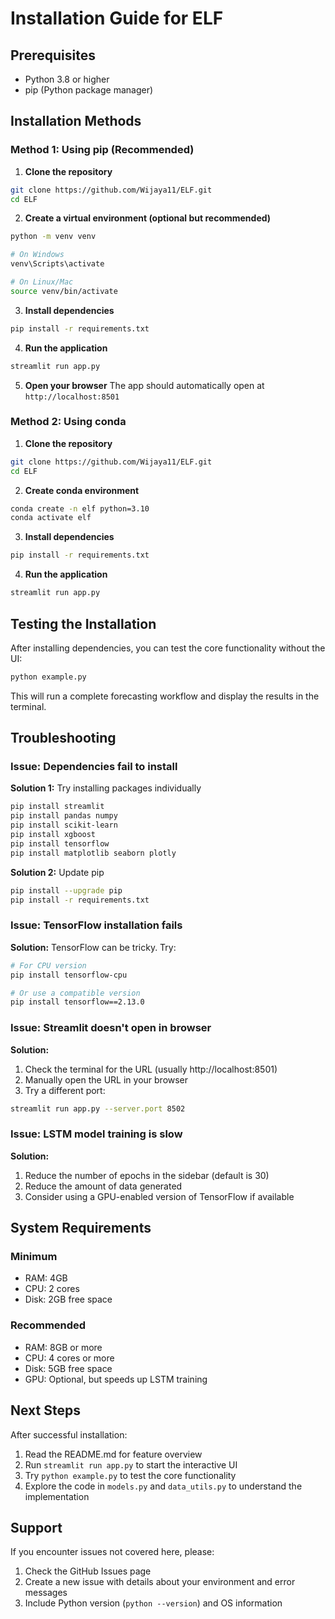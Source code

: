 # Installation Guide for ELF

## Prerequisites

- Python 3.8 or higher
- pip (Python package manager)

## Installation Methods

### Method 1: Using pip (Recommended)

1. **Clone the repository**
```bash
git clone https://github.com/Wijaya11/ELF.git
cd ELF
```

2. **Create a virtual environment (optional but recommended)**
```bash
python -m venv venv

# On Windows
venv\Scripts\activate

# On Linux/Mac
source venv/bin/activate
```

3. **Install dependencies**
```bash
pip install -r requirements.txt
```

4. **Run the application**
```bash
streamlit run app.py
```

5. **Open your browser**
The app should automatically open at `http://localhost:8501`

### Method 2: Using conda

1. **Clone the repository**
```bash
git clone https://github.com/Wijaya11/ELF.git
cd ELF
```

2. **Create conda environment**
```bash
conda create -n elf python=3.10
conda activate elf
```

3. **Install dependencies**
```bash
pip install -r requirements.txt
```

4. **Run the application**
```bash
streamlit run app.py
```

## Testing the Installation

After installing dependencies, you can test the core functionality without the UI:

```bash
python example.py
```

This will run a complete forecasting workflow and display the results in the terminal.

## Troubleshooting

### Issue: Dependencies fail to install

**Solution 1:** Try installing packages individually
```bash
pip install streamlit
pip install pandas numpy
pip install scikit-learn
pip install xgboost
pip install tensorflow
pip install matplotlib seaborn plotly
```

**Solution 2:** Update pip
```bash
pip install --upgrade pip
pip install -r requirements.txt
```

### Issue: TensorFlow installation fails

**Solution:** TensorFlow can be tricky. Try:
```bash
# For CPU version
pip install tensorflow-cpu

# Or use a compatible version
pip install tensorflow==2.13.0
```

### Issue: Streamlit doesn't open in browser

**Solution:** 
1. Check the terminal for the URL (usually http://localhost:8501)
2. Manually open the URL in your browser
3. Try a different port:
```bash
streamlit run app.py --server.port 8502
```

### Issue: LSTM model training is slow

**Solution:** 
1. Reduce the number of epochs in the sidebar (default is 30)
2. Reduce the amount of data generated
3. Consider using a GPU-enabled version of TensorFlow if available

## System Requirements

### Minimum
- RAM: 4GB
- CPU: 2 cores
- Disk: 2GB free space

### Recommended
- RAM: 8GB or more
- CPU: 4 cores or more
- Disk: 5GB free space
- GPU: Optional, but speeds up LSTM training

## Next Steps

After successful installation:
1. Read the README.md for feature overview
2. Run `streamlit run app.py` to start the interactive UI
3. Try `python example.py` to test the core functionality
4. Explore the code in `models.py` and `data_utils.py` to understand the implementation

## Support

If you encounter issues not covered here, please:
1. Check the GitHub Issues page
2. Create a new issue with details about your environment and error messages
3. Include Python version (`python --version`) and OS information
